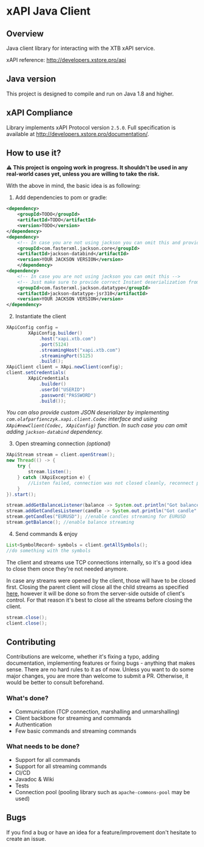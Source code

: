 # xAPI Java Client

## Overview

Java client library for interacting with the XTB xAPI service.

xAPI reference: http://developers.xstore.pro/api

## Java version

This project is designed to compile and run on Java 1.8 and higher.

## xAPI Compliance

Library implements xAPI Protocol version `2.5.0`. Full specification is available at http://developers.xstore.pro/documentation/.

## How to use it?

**⚠️ This project is ongoing work in progress. It shouldn't be used in any real-world cases yet, unless you are willing to
take the risk.**

With the above in mind, the basic idea is as following:

1. Add dependencies to pom or gradle:

```xml
<dependency>
    <groupId>TODO</groupId>
    <artifactId>TODO</artifactId>
    <version>TODO</version>
</dependency>
<dependency>
    <!-- In case you are not using jackson you can omit this and provide your own codec -->
    <groupId>com.fasterxml.jackson.core</groupId>
    <artifactId>jackson-databind</artifactId>
    <version>YOUR JACKSON VERSION</version>
    </dependency>
<dependency>
    <!-- In case you are not using jackson you can omit this -->
    <!-- Just make sure to provide correct Instant deserialization from UNIX millis. -->
    <groupId>com.fasterxml.jackson.datatype</groupId>
    <artifactId>jackson-datatype-jsr310</artifactId>
    <version>YOUR JACKSON VERSION</version>
</dependency>
```

2. Instantiate the client

```java
XApiConfig config =
        XApiConfig.builder()
            .host("xapi.xtb.com")
            .port(5124)
            .streamingHost("xapi.xtb.com")
            .streamingPort(5125)
            .build();
XApiClient client = XApi.newClient(config);
client.setCredentials(
        XApiCredentials
            .builder()
            .userId("USERID")
            .password("PASSWORD")
            .build());
```

*You can also provide custom JSON deserializer by implementing `com.olafparfienczyk.xapi.client.Codec` interface and
using `XApi#newClient(Codec, XApiConfig)` function. In such case you can omit adding `jackson-databind` dependency.*

3. Open streaming connection *(optional)*

```java
XApiStream stream = client.openStream();
new Thread(() -> {
    try {
        stream.listen();
    } catch (XApiException e) {
        //Listen failed, connection was not closed cleanly, reconnect perhaps?
    }
}).start();

stream.addGetBalanceListener(balance -> System.out.println("Got balance: " + balance.getData().getBalance()));
stream.addGetCandlesListener(candle -> System.out.println("Got candle" + candle.getData().getOpen()));
stream.getCandles("EURUSD"); //enable candles streaming for EURUSD
stream.getBalance(); //enable balance streaming
```

4. Send commands & enjoy

```java
List<SymbolRecord> symbols = client.getAllSymbols();
//do something with the symbols
```

The client and streams use TCP connections internally, so it's a good idea to close them once they're not needed
anymore.

In case any streams were opened by the client, those will have to be closed first.
Closing the parent client will close all the child streams as specified
[here](http://developers.xstore.pro/documentation/#available-streaming-commands),
however it will be done so from the server-side outside of client's control.
For that reason it's best to close all the streams before closing the client.

```java
stream.close();
client.close();
```

## Contributing

Contributions are welcome, whether it's fixing a typo, adding documentation, implementing features or fixing bugs -
anything that makes sense.
There are no hard rules to it as of now. Unless you want to do some major changes, you are more than welcome to submit a
PR. Otherwise, it would be better to consult beforehand.

### What's done?

- Communication (TCP connection, marshalling and unmarshalling)
- Client backbone for streaming and commands
- Authentication
- Few basic commands and streaming commands

### What needs to be done?

- Support for all commands
- Support for all streaming commands
- CI/CD
- Javadoc & Wiki
- Tests
- Connection pool (pooling library such as `apache-commons-pool` may be used)

## Bugs

If you find a bug or have an idea for a feature/improvement don't hesitate to create an issue.